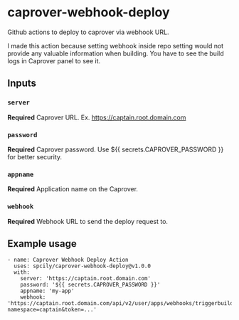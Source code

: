 # caprover-webhook-deploy

Github actions to deploy to caprover via webhook URL.

I made this action because setting webhook inside repo setting would not provide any valuable information when building. You have to see the build logs in Caprover panel to see it.

## Inputs

### `server`

**Required** Caprover URL. Ex. https://captain.root.domain.com

### `password`

**Required** Caprover password. Use $\{{ secrets.CAPROVER_PASSWORD }} for better security.

### `appname`

**Required** Application name on the Caprover.

### `webhook`

**Required** Webhook URL to send the deploy request to.

## Example usage

```
- name: Caprover Webhook Deploy Action
  uses: spcily/caprover-webhook-deploy@v1.0.0
  with:
    server: 'https://captain.root.domain.com'
    password: '${{ secrets.CAPROVER_PASSWORD }}'
    appname: 'my-app'
    webhook: 'https://captain.root.domain.com/api/v2/user/apps/webhooks/triggerbuild?namespace=captain&token=...'
```
